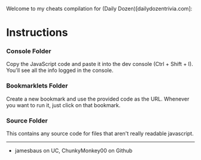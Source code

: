 Welcome to my cheats compilation for (Daily Dozen)[dailydozentrivia.com]:

# Instructions

### Console Folder
Copy the JavaScript code and paste it into the dev console (Ctrl + Shift + I). You'll see all the info logged in the console.

### Bookmarklets Folder
Create a new bookmark and use the provided code as the URL. Whenever you want to run it, just click on that bookmark.

### Source Folder
This contains any source code for files that aren't really readable javascript.

---
- jamesbaus on UC, ChunkyMonkey00 on Github
